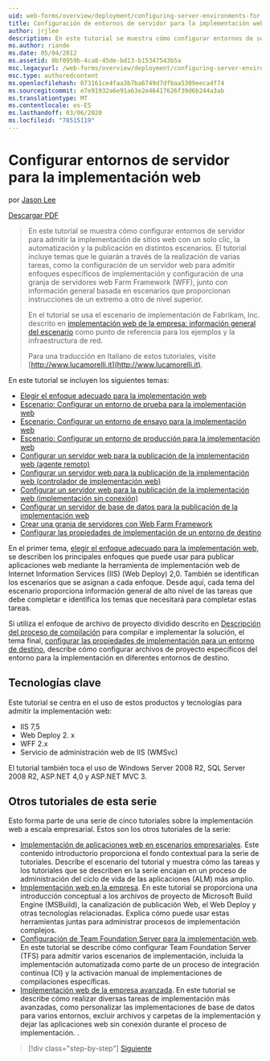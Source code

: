 ```yaml
---
uid: web-forms/overview/deployment/configuring-server-environments-for-web-deployment/configuring-server-environments-for-web-deployment
title: Configuración de entornos de servidor para la implementación web | Microsoft Docs
author: jrjlee
description: En este tutorial se muestra cómo configurar entornos de servidor para ofrecer compatibilidad con la implementación y publicación de sitios web con un solo clic, o automatizada, en diferentes escenario...
ms.author: riande
ms.date: 05/04/2012
ms.assetid: 0bf0959b-4ca8-45de-bd13-b15347543b5a
msc.legacyurl: /web-forms/overview/deployment/configuring-server-environments-for-web-deployment/configuring-server-environments-for-web-deployment
msc.type: authoredcontent
ms.openlocfilehash: 073161ce4faa3b7ba6749d7dfbaa5309eeca4f74
ms.sourcegitcommit: e7e91932a6e91a63e2e46417626f39d6b244a3ab
ms.translationtype: MT
ms.contentlocale: es-ES
ms.lasthandoff: 03/06/2020
ms.locfileid: "78515119"
---
```

# <a name="configuring-server-environments-for-web-deployment"></a>Configurar entornos de servidor para la implementación web

por [Jason Lee](https://github.com/jrjlee)

[Descargar PDF](https://msdnshared.blob.core.windows.net/media/MSDNBlogsFS/prod.evol.blogs.msdn.com/CommunityServer.Blogs.Components.WeblogFiles/00/00/00/63/56/8130.DeployingWebAppsInEnterpriseScenarios.pdf)

> En este tutorial se muestra cómo configurar entornos de servidor para admitir la implementación de sitios web con un solo clic, la automatización y la publicación en distintos escenarios. El tutorial incluye temas que le guiarán a través de la realización de varias tareas, como la configuración de un servidor web para admitir enfoques específicos de implementación y configuración de una granja de servidores web Farm Framework (WFF), junto con información general basada en escenarios que proporcionan instrucciones de un extremo a otro de nivel superior.
> 
> En el tutorial se usa el escenario de implementación de Fabrikam, Inc. descrito en [implementación web de la empresa: información general del escenario](../deploying-web-applications-in-enterprise-scenarios/enterprise-web-deployment-scenario-overview.md) como punto de referencia para los ejemplos y la infraestructura de red.
> 
> Para una traducción en Italiano de estos tutoriales, visite [http://www.lucamorelli.it](http://www.lucamorelli.it).

En este tutorial se incluyen los siguientes temas:

- [Elegir el enfoque adecuado para la implementación web](choosing-the-right-approach-to-web-deployment.md)
- [Escenario: Configurar un entorno de prueba para la implementación web](scenario-configuring-a-test-environment-for-web-deployment.md)
- [Escenario: Configurar un entorno de ensayo para la implementación web](scenario-configuring-a-staging-environment-for-web-deployment.md)
- [Escenario: Configurar un entorno de producción para la implementación web](scenario-configuring-a-production-environment-for-web-deployment.md)
- [Configurar un servidor web para la publicación de la implementación web (agente remoto)](configuring-a-web-server-for-web-deploy-publishing-remote-agent.md)
- [Configurar un servidor web para la publicación de la implementación web (controlador de implementación web)](configuring-a-web-server-for-web-deploy-publishing-web-deploy-handler.md)
- [Configurar un servidor web para la publicación de la implementación web (implementación sin conexión)](configuring-a-web-server-for-web-deploy-publishing-offline-deployment.md)
- [Configurar un servidor de base de datos para la publicación de la implementación web](configuring-a-database-server-for-web-deploy-publishing.md)
- [Crear una granja de servidores con Web Farm Framework](creating-a-server-farm-with-the-web-farm-framework.md)
- [Configurar las propiedades de implementación de un entorno de destino](configuring-deployment-properties-for-a-target-environment.md)

En el primer tema, [elegir el enfoque adecuado para la implementación web](choosing-the-right-approach-to-web-deployment.md), se describen los principales enfoques que puede usar para publicar aplicaciones web mediante la herramienta de implementación web de Internet Information Services (IIS) (Web Deploy) 2,0. También se identifican los escenarios que se asignan a cada enfoque. Desde aquí, cada tema del escenario proporciona información general de alto nivel de las tareas que debe completar e identifica los temas que necesitará para completar estas tareas.

Si utiliza el enfoque de archivo de proyecto dividido descrito en [Descripción del proceso de compilación](../web-deployment-in-the-enterprise/understanding-the-build-process.md) para compilar e implementar la solución, el tema final, [configurar las propiedades de implementación para un entorno de destino](configuring-deployment-properties-for-a-target-environment.md), describe cómo configurar archivos de proyecto específicos del entorno para la implementación en diferentes entornos de destino.

## <a name="key-technologies"></a>Tecnologías clave

Este tutorial se centra en el uso de estos productos y tecnologías para admitir la implementación web:

- IIS 7,5
- Web Deploy 2. x
- WFF 2.x
- Servicio de administración web de IIS (WMSvc)

El tutorial también toca el uso de Windows Server 2008 R2, SQL Server 2008 R2, ASP.NET 4,0 y ASP.NET MVC 3.

## <a name="other-tutorials-in-this-series"></a>Otros tutoriales de esta serie

Esto forma parte de una serie de cinco tutoriales sobre la implementación web a escala empresarial. Estos son los otros tutoriales de la serie:

- [Implementación de aplicaciones web en escenarios empresariales](../deploying-web-applications-in-enterprise-scenarios/deploying-web-applications-in-enterprise-scenarios.md). Este contenido introductorio proporciona el fondo contextual para la serie de tutoriales. Describe el escenario del tutorial y muestra cómo las tareas y los tutoriales que se describen en la serie encajan en un proceso de administración del ciclo de vida de las aplicaciones (ALM) más amplio.
- [Implementación web en la empresa](../web-deployment-in-the-enterprise/web-deployment-in-the-enterprise.md). En este tutorial se proporciona una introducción conceptual a los archivos de proyecto de Microsoft Build Engine (MSBuild), la canalización de publicación Web, el Web Deploy y otras tecnologías relacionadas. Explica cómo puede usar estas herramientas juntas para administrar procesos de implementación complejos.
- [Configuración de Team Foundation Server para la implementación web](../configuring-team-foundation-server-for-web-deployment/configuring-team-foundation-server-for-web-deployment.md). En este tutorial se describe cómo configurar Team Foundation Server (TFS) para admitir varios escenarios de implementación, incluida la implementación automatizada como parte de un proceso de integración continua (CI) y la activación manual de implementaciones de compilaciones específicas.
- [Implementación web de la empresa avanzada](../advanced-enterprise-web-deployment/advanced-enterprise-web-deployment.md). En este tutorial se describe cómo realizar diversas tareas de implementación más avanzadas, como personalizar las implementaciones de base de datos para varios entornos, excluir archivos y carpetas de la implementación y dejar las aplicaciones web sin conexión durante el proceso de implementación. .

> [!div class="step-by-step"]
> [Siguiente](choosing-the-right-approach-to-web-deployment.md)
